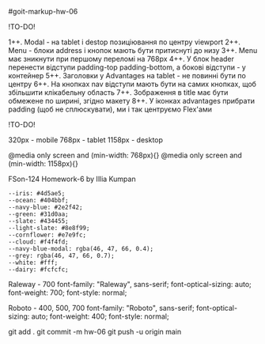 #goit-markup-hw-06

!TO-DO!

1++. Modal - на tablet і destop позиціювання по центру viewport
2++. Menu - блоки address і кнопок мають бути притиснуті до низу
3++. Menu має зникнути при першому переломі на 768px
4++. У блок header перенести відступи padding-top padding-bottom, а бокові відступи - у контейнер
5++. Заголовки у Advantages на tablet - не повинні бути по центру
6++. На кнопках nav відступи мають бути на самих кнопках, щоб збільшити клікабельну область
7++. Зображення в title має бути обмежене по ширині, згідно макету
8++. У іконках advantages прибрати padding (щоб не сплюскувати), ми і так центруємо Flex'ами

!TO-DO!

320px - mobile
768px - tablet
1158px - desktop

@media only screen and (min-width: 768px){}
@media only screen and (min-width: 1158px){}

FSon-124 Homework-6 by Illia Kumpan

    --iris: #4d5ae5;
    --ocean: #404bbf;
    --navy-blue: #2e2f42;
    --green: #31d0aa;
    --slate: #434455;
    --light-slate: #8e8f99;
    --cornflower: #e7e9fc;
    --cloud: #f4f4fd;
    --navy-blue-modal: rgba(46, 47, 66, 0.4);
    --grey: rgba(46, 47, 66, 0.7);
    --white: #fff;
    --dairy: #fcfcfc;

Raleway - 700
font-family: "Raleway", sans-serif;
font-optical-sizing: auto;
font-weight: 700;
font-style: normal;

Roboto - 400, 500, 700
font-family: "Roboto", sans-serif;
font-optical-sizing: auto;
font-weight: 400;
font-style: normal;



git add .
git commit -m hw-06
git push -u origin main
